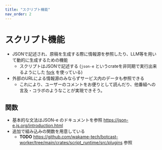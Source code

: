 ```yaml
---
title: "スクリプト機能"
nav_order: 2
---
```


# スクリプト機能

- JSONで記述され、原稿を生成する際に情報源を参照したり、LLM等を用いて動的に生成するための機能  
  - スクリプトはJSONで記述する (`json-e` というcrateを非同期で実行出来るようにした [fork](https://github.com/wakame-tech/json-e/tree/fix-pub-context) を使っている)
- 外部のURLによる情報源のみならずサービス内のデータも参照できる
  - これにより、ユーザーのコメントをお便りとして読んだり、他番組への言及・コラボのようなことが実現できそう。

## 関数

- 基本的な文法はJSON-e のドキュメントを参照 <https://json-e.js.org/introduction.html>
- 追加で組み込みの関数を用意している
  - **TODO** <https://github.com/wakame-tech/botcast-worker/tree/main/crates/script_runtime/src/plugins> 参照
